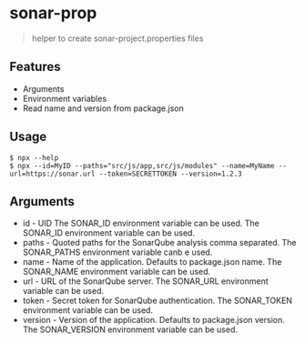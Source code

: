 # sonar-prop 

>  helper to create sonar-project.properties files

## Features
- Arguments
- Environment variables
- Read name and version from package.json

## Usage

```
$ npx --help
$ npx --id=MyID --paths="src/js/app,src/js/modules" --name=MyName --url=https://sonar.url --token=SECRETTOKEN --version=1.2.3  
```

## Arguments
- id - UID The SONAR_ID environment variable can be used. The SONAR_ID environment variable can be used. 
- paths - Quoted paths for the SonarQube analysis comma separated. The SONAR_PATHS environment variable canb e used. 
- name - Name of the application. Defaults to package.json name. The SONAR_NAME environment variable can be used. 
- url - URL of the SonarQube server. The SONAR_URL environment variable can be used. 
- token - Secret token for SonarQube authentication. The SONAR_TOKEN environment variable can be used. 
- version - Version of the application. Defaults to package.json version. The SONAR_VERSION environment variable can be used. 

